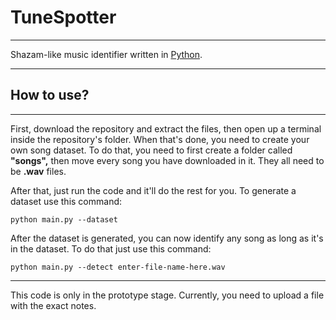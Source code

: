 # TuneSpotter
---

Shazam-like music identifier written in <a href="https://python.org">Python</a>.

---
## How to use?
---
First, download the repository and extract the files, then open up a terminal inside the repository's folder. When that's done, you need to create your own song dataset. To do that, you need to first create a folder called <b>"songs",</b> then move every song you have downloaded in it. They all need to be <b>.wav</b> files.

After that, just run the code and it'll do the rest for you.
To generate a dataset use this command:

```
python main.py --dataset
```

After the dataset is generated, you can now identify any song as long as it's in the dataset.
To do that just use this command:

```
python main.py --detect enter-file-name-here.wav
```

---
This code is only in the prototype stage. Currently, you need to upload a file with the exact notes. 
